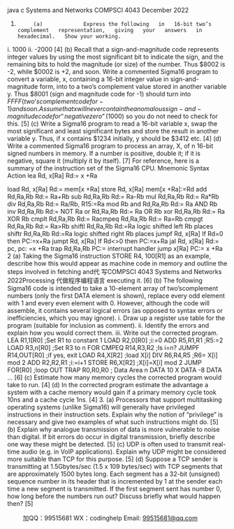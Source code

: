 java c
Systems and   Networks
COMPSCI 4043
December 2022
1.          (a)             Express the following   in   16-bit two’s   complement   representation,   giving   your   answers   in   hexadecimal.   Show your working.
i.                      1000                    ii.                     -2000                          [4]
(b)          Recall that   a   sign-and-magnitude   code   represents   integer values   by   using   the   most   significant   bit   to   indicate the sign, and the   remaining   bits to   hold the   magnitude   (or   size)   of the   number. Thus         $8002   is -2, while $0002   is +2,   and   soon.
Write a commented Sigma16   program to   convert a   variable, x,   containing   a   16-bit   integer value   in   sign-and-magnitude form,   into to a two’s complement value stored   in   another variable   y. Thus $8001   (sign and   magnitude code for -1) should turn   into   $FFFF   (two’s   complement   code   for   -1)   and soon. Assume that x will   never contain the anomalous   sign-and-magnitude   code   for “negative zero”   ($1000) so you do   not   need to   check for   this.      [5]
(c)             Write a Sigma16   program to   read a   16-bit variable x,   swap the   most   significant   and   least
significant   bytes and store the   result   in another variable y. Thus,   if x   contains   $1234   initially,   y   should   be $3412   etc.      [4]
(d)          Write a   commented   Sigma16   program to   process   an   array,   X,   of   n   16-bit   signed   numbers   in   memory.   If a   number   is   positive,   double   it;   if it   is   negative, square   it   (multiply   it   by   itself).       [7]
For   reference,   here   is a summary of the   instruction set of   the   Sigma16   CPU.
Mnemonic                                       Syntax                                                                   Action
lea
Rd, x[Ra]
Rd:= x   +Ra
   
load
Rd, x[Ra]
Rd:=   mem[x +Ra]
store
Rd, x[Ra]
mem[x +Ra]:=Rd
add
Rd,Ra,Rb
Rd:=   Ra+Rb
sub
Rd,Ra,Rb
Rd:=   Ra-Rb
mul
Rd,Ra,Rb
Rd:=   Ra*Rb
div
Rd,Ra,Rb
Rd:=   Ra/Rb,    R15:=Ra   mod   Rb
and
Rd,Ra,Rb
Rd:=   Ra AND   Rb
inv
Rd,Ra,Rb
Rd:=   NOT   Ra
or
Rd,Ra,Rb
Rd:=   Ra   OR   Rb
xor
Rd,Ra,Rb
Rd:=   Ra XOR   Rb
cmplt
Rd,Ra,Rb
Rd:=   Racmpeq
Rd,Ra,Rb
Rd:=   Ra=Rb
cmpgt
Rd,Ra,Rb
Rd:=   Ra>Rb
shiftl
Rd,Ra,Rb
Rd:=Ra   logic shifted   left   Rb   places
shiftr
Rd,Ra,Rb
Rd:=Ra   logic shifted   right   Rb   places
jumpf
Rd, x[Ra]
If   Rd=0 then   PC:=x+Ra
jumpt
Rd, x[Ra]
If   Rd<>0 then   PC:=x+Ra
jal
Rd, x[Ra]
Rd:=   pc,   pc: =x   +Ra
trap
Rd,Ra,Rb
PC:=   interrupt   handler
jump
x[Ra]
PC:= x   +Ra
2                (a)             Taking   the   Sigma16   instruction   STORE   R4,   100[R1]   as   an   example,   describe   how   this   would   appear   as
machine code   in   memory and   outline the steps   involved   in fetching   and代 写COMPSCI 4043 Systems and Networks 2022Processing
代做程序编程语言   executing   it.          [6]
(b)             The following Sigma16 code   is   intended to take   a   10-element   array   of two’scomplement   numbers   (only   the first   DATA element   is shown),   replace   every odd   element   with   1   and   every   even   element   with   0.
However, although the code will assemble,   it   contains   several   logical   errors   (as   opposed   to   syntax   errors   or   inefficiencies, which you   may   ignore).
i.                   Draw   up a   register   use   table   for   the   program   (suitable   for   inclusion   as   comment).
ii.                   Identify the   errors   and   explain   how you   would   correct them.
iii.                   Write   out the   corrected   program.
LEA R1,1[R0] ;Set R1 to constant 1
LOAD R2,0[R0] ;i:=0
ADD R5,R1,R1 ;R5:=2
LOAD R3,n[R0] ;Set R3 to n
FOR CMPEQ R14,R3,R2 ;Is i=n?
JUMPF R14,OUT[R0] ;if yes, exit
LOAD R4,X[R2] ;load X[i]
DIV R6,R4,R5 ;R6= X[i] mod 2
ADD R2,R2,R1 ;i:=i+1
STORE R6,X[R2] ;X[i]=X[i] mod 2
JUMP FOR[R0] ;loop
OUT TRAP R0,R0,R0 ; Data Area
n DATA 10
X DATA -8
DATA ...                                                                                                                                                                   [6]
(c)                Estimate   how   many   memory cycles the corrected   program would take to   run.   [4]
(d)             In the corrected   program   estimate the   advantage   a   system   with   a   cache   memory   would   gain   if   a   primary   memory cycle took   10ns and a   cache   cycle   1ns.       [4]
3.                            (a)                               Processors that support   multitasking operating systems   (unlike   Sigma16)   will   generally   have
privileged   instructions   in their   instruction sets.   Explain why the   notion of “privilege”   is   necessary   and give two   examples of what such   instructions   might   do.          [5]
(b)                            Explain   why   analogue   transmission   of   data   is   more   vulnerable   to   noise   than   digital.   If   bit   errors   do   occur   in digital transmission,   briefly   describe one way these   might   be detected.       [5]
(c)                               UDP   is often   used to transmit   real-time   audio   (e.g.   in VoIP   applications).   Explain why   UDP   might   be   considered   more suitable than TCP for this   purpose.           [5]
(d)                            Suppose a TCP   sender   is   transmitting   at   1.5Gbytes/sec   (1.5   x   109      bytes/sec)      with TCP   segments   that
are   approximately   1500   bytes   long.   Each segment   has a   32-bit   (unsigned) sequence   number   in   its      header that   is   incremented   by   1 at the sender each time   a   new   segment   is   transmitted.   If the   first   segment sent   has   number 0,   how   long   before the   numbers   run out?   Discuss   briefly what would happen then?           [5]

         
加QQ：99515681  WX：codinghelp  Email: 99515681@qq.com
